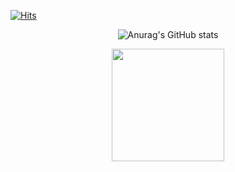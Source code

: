 [![Hits](https://hits.seeyoufarm.com/api/count/incr/badge.svg?url=https%3A%2F%2Fgithub.com%2FOverFlowBIN&count_bg=%2379C83D&title_bg=%23555555&icon=javascript.svg&icon_color=%23E7E7E7&title=hits&edge_flat=false)](https://hits.seeyoufarm.com)

<div align='center'>

![Anurag's GitHub stats](https://github-readme-stats.vercel.app/api?username=OverFlowBIN&show_icons=true&theme=aura)

<a href="https://github.com/overflowbin"><img align="center" style="height:180px" src="https://github-readme-stats.vercel.app/api/top-langs/?username=overflowbin&layout=compact&theme=nord&hide_border=true" /></a> 

</div>
